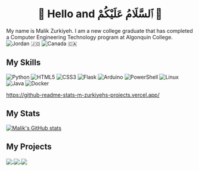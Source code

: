 
<div align="center">
<h1><b>👋 Hello and ٱلسَّلَامُ عَلَيْكُمْ 👋</b></h1>
</div>

My name is Malik Zurkiyeh. I am a new college graduate that has completed a Computer Engineering Technology program at Algonquin College. <br>
![Jordan](https://raw.githubusercontent.com/stevenrskelton/flag-icon/master/png/16/country-4x3/jo.png) 🇯🇴  ![Canada](https://raw.githubusercontent.com/stevenrskelton/flag-icon/master/png/16/country-4x3/ca.png) 🇨🇦



## My Skills
![Python](https://img.shields.io/badge/python-3670A0?style=for-the-badge&logo=python&logoColor=ffdd54)
![HTML5](https://img.shields.io/badge/html5-%23E34F26.svg?style=for-the-badge&logo=html5&logoColor=white)
![CSS3](https://img.shields.io/badge/css3-%231572B6.svg?style=for-the-badge&logo=css3&logoColor=white)
![Flask](https://img.shields.io/badge/flask-%23000.svg?style=for-the-badge&logo=flask&logoColor=white)
![Arduino](https://img.shields.io/badge/-Arduino-00979D?style=for-the-badge&logo=Arduino&logoColor=white)
![PowerShell](https://img.shields.io/badge/PowerShell-%235391FE.svg?style=for-the-badge&logo=powershell&logoColor=white)
![Linux](https://img.shields.io/badge/Linux-FCC624?style=for-the-badge&logo=linux&logoColor=black)
![Java](https://img.shields.io/badge/java-%23ED8B00.svg?style=for-the-badge&logo=openjdk&logoColor=white)
![Docker](https://img.shields.io/badge/docker-%230db7ed.svg?style=for-the-badge&logo=docker&logoColor=white)

https://github-readme-stats-m-zurkiyehs-projects.vercel.app/
## My Stats
[![Malik's GitHub stats](https://github-readme-stats-xi-ebon-57.vercel.app/api?username=m-zurkiyeh&theme=dark)](https://github.com/anuraghazra/github-readme-stats)


## My Projects
<a href="https://github.com/m-zurkiyeh/PyDuinoPong">
  <img align="center" src="https://github-readme-stats-xi-ebon-57.vercel.app/api/pin/?username=m-zurkiyeh&repo=PyDuinoPong&show_owner=true&theme=dark">
</a>

<a href="https://github.com/m-zurkiyeh/Login">
  <img align="center" src="https://github-readme-stats-xi-ebon-57.vercel.app/api/pin/?username=m-zurkiyeh&repo=Login&show_owner=true&theme=dark">
</a>

<a href="https://github.com/m-zurkiyeh/JavaPaint">
  <img align="center" src="https://github-readme-stats-xi-ebon-57.vercel.app/api/pin/?username=m-zurkiyeh&repo=JavaPaint&show_owner=true&theme=dark">
</a>
  


